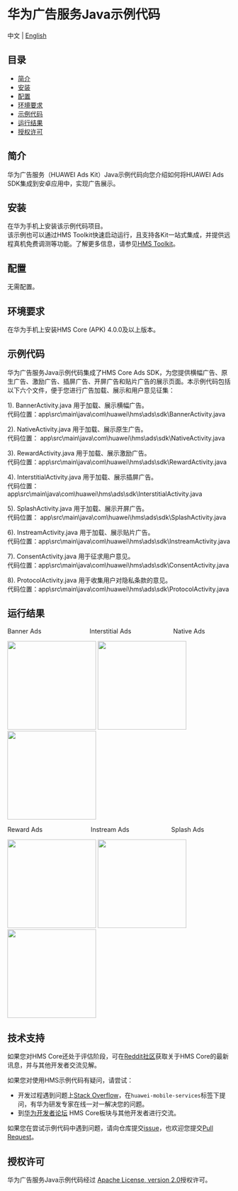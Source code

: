 ﻿# 华为广告服务Java示例代码
中文 | [English](https://github.com/HMS-Core/hms-ads-demo-java/blob/master/README.md)
## 目录

 * [简介](#简介)
 * [安装](#安装)
 * [配置](#配置)
 * [环境要求](#环境要求)
 * [示例代码](#示例代码)
 * [运行结果](#运行结果)
 * [授权许可](#授权许可)


## 简介
华为广告服务（HUAWEI Ads Kit）Java示例代码向您介绍如何将HUAWEI Ads SDK集成到安卓应用中，实现广告展示。

## 安装
在华为手机上安装该示例代码项目。
<br>该示例也可以通过HMS Toolkit快速启动运行，且支持各Kit一站式集成，并提供远程真机免费调测等功能。了解更多信息，请参见[HMS Toolkit](https://developer.huawei.com/consumer/cn/doc/development/Tools-Guides/getting-started-0000001077381096?ha_source=hms1)。</br>

## 配置
无需配置。

## 环境要求
在华为手机上安装HMS Core (APK) 4.0.0及以上版本。

## 示例代码
华为广告服务Java示例代码集成了HMS Core Ads SDK，为您提供横幅广告、原生广告、激励广告、插屏广告、开屏广告和贴片广告的展示页面。本示例代码包括以下六个文件，便于您进行广告加载、展示和用户意见征集：

1). BannerActivity.java
用于加载、展示横幅广告。
<br>代码位置：app\src\main\java\com\huawei\hms\ads\sdk\BannerActivity.java</br>
    
2). NativeActivity.java
用于加载、展示原生广告。
<br>代码位置： app\src\main\java\com\huawei\hms\ads\sdk\NativeActivity.java</br>
    
3). RewardActivity.java
用于加载、展示激励广告。
<br>代码位置：app\src\main\java\com\huawei\hms\ads\sdk\RewardActivity.java</br>
	
4). InterstitialActivity.java
用于加载、展示插屏广告。
<br>代码位置： app\src\main\java\com\huawei\hms\ads\sdk\InterstitialActivity.java</br>
	
5). SplashActivity.java
用于加载、展示开屏广告。
<br>代码位置： app\src\main\java\com\huawei\hms\ads\sdk\SplashActivity.java</br>

6). InstreamActivity.java
用于加载、展示贴片广告。
<br>代码位置：app\src\main\java\com\huawei\hms\ads\sdk\InstreamActivity.java</br>
	
7). ConsentActivity.java
用于征求用户意见。
<br>代码位置：app\src\main\java\com\huawei\hms\ads\sdk\ConsentActivity.java</br>
    
8). ProtocolActivity.java
用于收集用户对隐私条款的意见。
<br>代码位置：app\src\main\java\com\huawei\hms\ads\sdk\ProtocolActivity.java</br>


## 运行结果
Banner Ads&emsp;&emsp;&emsp;&emsp;&emsp;&emsp;&emsp;&ensp; Interstitial Ads&emsp;&emsp;&emsp;&emsp;&emsp;&emsp;&ensp; Native Ads

 <img src="result/Banner.gif" width=200>  <img src="/result/Interstitial.gif" width=200>  <img src="result/Native.gif" width=200>

Reward Ads&emsp;&emsp;&emsp;&emsp;&emsp;&emsp;&emsp;&ensp; Instream Ads&emsp;&emsp;&emsp;&emsp;&emsp;&emsp;&ensp; Splash Ads

<img src="result/Reward.gif" width=200>  <img src="result/Roll.gif" width=200>  <img src="result/Splash.gif" width=200>

## 技术支持
如果您对HMS Core还处于评估阶段，可在[Reddit社区](https://www.reddit.com/r/HuaweiDevelopers/)获取关于HMS Core的最新讯息，并与其他开发者交流见解。

如果您对使用HMS示例代码有疑问，请尝试：
- 开发过程遇到问题上[Stack Overflow](https://stackoverflow.com/questions/tagged/huawei-mobile-services?tab=Votes)，在`huawei-mobile-services`标签下提问，有华为研发专家在线一对一解决您的问题。
- 到[华为开发者论坛](https://forums.developer.huawei.com/forumPortal/en/home?fid=0101187876626530001?ha_source=hms1) HMS Core板块与其他开发者进行交流。

如果您在尝试示例代码中遇到问题，请向仓库提交[issue](https://github.com/HMS-Core/hms-ads-demo-java/issues)，也欢迎您提交[Pull Request](https://github.com/HMS-Core/hms-ads-demo-java/pulls)。

##  授权许可
华为广告服务Java示例代码经过 [Apache License, version 2.0](http://www.apache.org/licenses/LICENSE-2.0)授权许可。

